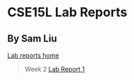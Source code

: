 # CSE15L Lab Reports
## By Sam Liu
[Lab reports home](https://sll002.github.io/cse15l-lab-reports/)


>Week 2
[Lab Report 1](lab-report-1-week-2.html)

